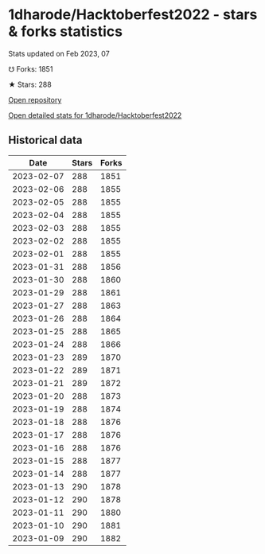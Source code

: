 # 1dharode/Hacktoberfest2022 - stars & forks statistics

Stats updated on Feb 2023, 07

☋ Forks: 1851

★ Stars: 288

[Open repository](https://github.com/1dharode/Hacktoberfest2022)

[Open detailed stats for 1dharode/Hacktoberfest2022](https://reviewgithub.com/rep/1dharode/Hacktoberfest2022)

## Historical data
| Date | Stars | Forks |
|------|-------|-------|
| 2023-02-07 | 288 | 1851 | 
| 2023-02-06 | 288 | 1855 | 
| 2023-02-05 | 288 | 1855 | 
| 2023-02-04 | 288 | 1855 | 
| 2023-02-03 | 288 | 1855 | 
| 2023-02-02 | 288 | 1855 | 
| 2023-02-01 | 288 | 1855 | 
| 2023-01-31 | 288 | 1856 | 
| 2023-01-30 | 288 | 1860 | 
| 2023-01-29 | 288 | 1861 | 
| 2023-01-27 | 288 | 1863 | 
| 2023-01-26 | 288 | 1864 | 
| 2023-01-25 | 288 | 1865 | 
| 2023-01-24 | 288 | 1866 | 
| 2023-01-23 | 289 | 1870 | 
| 2023-01-22 | 289 | 1871 | 
| 2023-01-21 | 289 | 1872 | 
| 2023-01-20 | 288 | 1873 | 
| 2023-01-19 | 288 | 1874 | 
| 2023-01-18 | 288 | 1876 | 
| 2023-01-17 | 288 | 1876 | 
| 2023-01-16 | 288 | 1876 | 
| 2023-01-15 | 288 | 1877 | 
| 2023-01-14 | 288 | 1877 | 
| 2023-01-13 | 290 | 1878 | 
| 2023-01-12 | 290 | 1878 | 
| 2023-01-11 | 290 | 1880 | 
| 2023-01-10 | 290 | 1881 | 
| 2023-01-09 | 290 | 1882 | 

